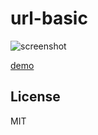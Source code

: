 url-basic
======================

![screenshot](https://cdn.rawgit.com/abagames/url-basic/v1.0.6/www/screenshot.gif)

[demo](https://cdn.rawgit.com/abagames/url-basic/v1.0.7/www/#)

License
----------
MIT
